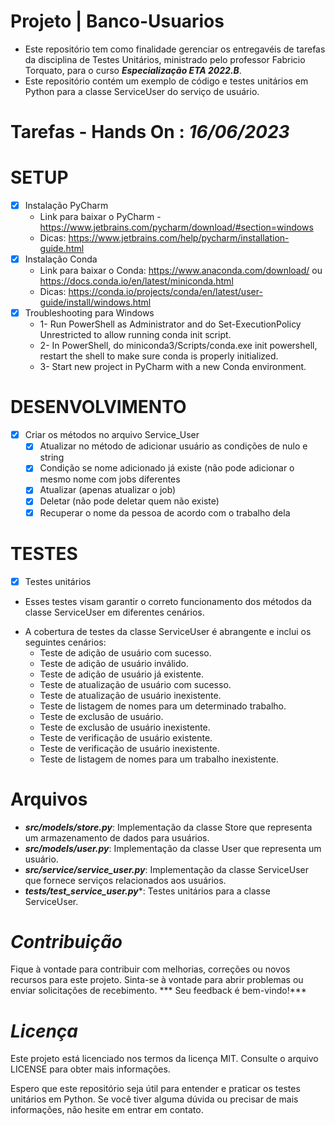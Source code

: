 # Projeto | Banco-Usuarios

* Este repositório tem como finalidade gerenciar os entregavéis de tarefas da disciplina de Testes Unitários, ministrado pelo professor Fabricio Torquato, para o curso ***Especialização ETA 2022.B***.
* Este repositório contém um exemplo de código e testes unitários em Python para a classe ServiceUser do serviço de usuário.

# Tarefas - Hands On : ***16/06/2023***
# SETUP
- [x] Instalação PyCharm 
    - Link para baixar o PyCharm - https://www.jetbrains.com/pycharm/download/#section=windows
    - Dicas: https://www.jetbrains.com/help/pycharm/installation-guide.html
- [x] Instalação Conda
    - Link para baixar o Conda:  https://www.anaconda.com/download/ ou https://docs.conda.io/en/latest/miniconda.html
    - Dicas: https://conda.io/projects/conda/en/latest/user-guide/install/windows.html
- [x] Troubleshooting para Windows
   - 1- Run PowerShell as Administrator and do Set-ExecutionPolicy Unrestricted to allow running conda init script.
   - 2- In PowerShell, do miniconda3/Scripts/conda.exe init powershell, restart the shell to make sure conda is properly initialized.
   - 3- Start new project in PyCharm with a new Conda environment.

# DESENVOLVIMENTO
- [x] Criar os métodos no arquivo Service_User 
  - [x] Atualizar no método de adicionar usuário as condições de nulo e string
  - [x] Condição se nome adicionado já existe (não pode adicionar o mesmo nome com jobs diferentes
  - [x] Atualizar (apenas atualizar o job)
  - [x] Deletar (não pode deletar quem não existe)
  - [x] Recuperar o nome da pessoa de acordo com o trabalho dela

# TESTES
- [x] Testes unitários
* Esses testes visam garantir o correto funcionamento dos métodos da classe ServiceUser em diferentes cenários.
- A cobertura de testes da classe ServiceUser é abrangente e inclui os seguintes cenários:
    * Teste de adição de usuário com sucesso.
    * Teste de adição de usuário inválido.
    * Teste de adição de usuário já existente.
    * Teste de atualização de usuário com sucesso.
    * Teste de atualização de usuário inexistente.
    * Teste de listagem de nomes para um determinado trabalho.
    * Teste de exclusão de usuário.
    * Teste de exclusão de usuário inexistente.
    * Teste de verificação de usuário existente.
    * Teste de verificação de usuário inexistente.
    * Teste de listagem de nomes para um trabalho inexistente.
 
# Arquivos
- ***src/models/store.py***: Implementação da classe Store que representa um armazenamento de dados para usuários.
- ***src/models/user.py***: Implementação da classe User que representa um usuário.
- ***src/service/service_user.py***: Implementação da classe ServiceUser que fornece serviços relacionados aos usuários.
- ***tests/test_service_user.py****: Testes unitários para a classe ServiceUser.

# ***Contribuição***
Fique à vontade para contribuir com melhorias, correções ou novos recursos para este projeto. Sinta-se à vontade para abrir problemas ou enviar solicitações de recebimento. *** Seu feedback é bem-vindo!***

# ***Licença***
Este projeto está licenciado nos termos da licença MIT. Consulte o arquivo LICENSE para obter mais informações.

Espero que este repositório seja útil para entender e praticar os testes unitários em Python. Se você tiver alguma dúvida ou precisar de mais informações, não hesite em entrar em contato.

